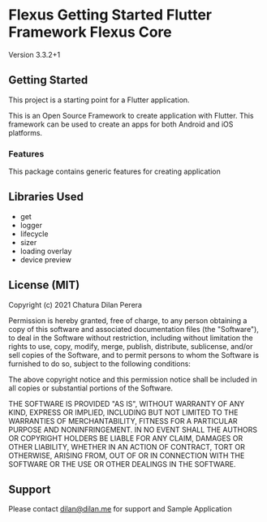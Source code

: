 # Flexus Getting Started Flutter Framework Flexus Core

Version 3.3.2+1

## Getting Started

This project is a starting point for a Flutter application.

This is an Open Source Framework to create application with Flutter. This framework can be used to create an apps for both Android and iOS platforms.

### Features

This package contains generic features for creating application

## Libraries Used

- get
- logger
- lifecycle
- sizer
- loading overlay
- device preview

## License (MIT)

Copyright (c) 2021 Chatura Dilan Perera

Permission is hereby granted, free of charge, to any person obtaining a copy
of this software and associated documentation files (the "Software"), to deal
in the Software without restriction, including without limitation the rights
to use, copy, modify, merge, publish, distribute, sublicense, and/or sell
copies of the Software, and to permit persons to whom the Software is
furnished to do so, subject to the following conditions:

The above copyright notice and this permission notice shall be included in all
copies or substantial portions of the Software.

THE SOFTWARE IS PROVIDED "AS IS", WITHOUT WARRANTY OF ANY KIND, EXPRESS OR
IMPLIED, INCLUDING BUT NOT LIMITED TO THE WARRANTIES OF MERCHANTABILITY,
FITNESS FOR A PARTICULAR PURPOSE AND NONINFRINGEMENT. IN NO EVENT SHALL THE
AUTHORS OR COPYRIGHT HOLDERS BE LIABLE FOR ANY CLAIM, DAMAGES OR OTHER
LIABILITY, WHETHER IN AN ACTION OF CONTRACT, TORT OR OTHERWISE, ARISING FROM,
OUT OF OR IN CONNECTION WITH THE SOFTWARE OR THE USE OR OTHER DEALINGS IN THE
SOFTWARE.

## Support

Please contact dilan@dilan.me for support and Sample Application
